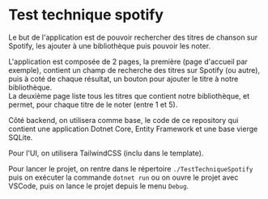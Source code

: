 # Test technique spotify

Le but de l'application est de pouvoir rechercher des titres de chanson sur Spotify, les ajouter à une bibliothèque puis pouvoir les noter.

L'application est composée de 2 pages, la première (page d'accueil par exemple), contient un champ de recherche des titres sur Spotify (ou autre), puis à coté de chaque résultat, un bouton pour ajouter le titre à notre bibliothèque.  
La deuxième page liste tous les titres que contient notre bibliothèque, et permet, pour chaque titre de le noter (entre 1 et 5).

Côté backend, on utilisera comme base, le code de ce repository qui contient une application Dotnet Core, Entity Framework et une base vierge SQLite.

Pour l'UI, on utilisera TailwindCSS (inclu dans le template).

Pour lancer le projet, on rentre dans le répertoire `./TestTechniqueSpotify` puis on exécuter la commande `dotnet run` ou on ouvre le projet avec VSCode, puis on lance le projet depuis le menu `Debug`.
